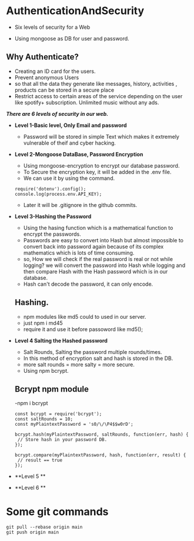 # AuthenticationAndSecurity
- Six levels of security for a Web

- Using mongoose as DB for user and password.

## Why Authenticate?
- Creating an ID card for the users.
- Prevent anonymous Users 
- so that all the data they generate like messages, history, activities , products can be stored in a secure place
- Restrict access to certain areas of the service depending on the user like spotify+ subscription. Unlimited music without any ads.

***There are 6 levels of security in our web.***
- **Level 1-Basic level, Only Email and password**
   - Password will be stored in simple Text which makes it extremely vulnerable of theif and cyber hacking.
- **Level 2-Mongoose DataBase, Password Encryption**
   - Using mongoose-encryption to encrypt our database password.
   - To Secure the encryption key, it will be added in the .env file.
   - We can use it by using the command.
    ```
    require('dotenv').config();
    console.log(process.env.API_KEY);
    ```
   - Later it will be .gitignore in the github commits.
- **Level 3-Hashing the Password**
   - Using the hasing function which is a mathematical function to encrypt the passwords. 
   - Passwords are easy to convert into Hash but almost impossible to convert back into password again because of its complex mathematics which is lots of time consuming.
   - so, How we will check if the real password is real or not while logging? we will convert the password into Hash while logging and then compare Hash with the Hash password which is in our database.
   - Hash can't decode the password, it can only encode.
  
  ## Hashing.
   - npm modules like md5 could to used in our server.
   - just npm i md45
   - require it and use it before passoword like md5();
  
- **Level 4 Salting the Hashed password**
   - Salt Rounds, Salting the password multiple rounds/times.
   - In this method of encryption salt and hash is stored in the DB.
   - more salt rounds = more salty = more secure.
   - Using npm bcrypt.
   
   ## Bcrypt npm module
   -npm i bcrypt
   ```
   const bcrypt = require('bcrypt');
   const saltRounds = 10;
   const myPlaintextPassword = 's0/\/\P4$$w0rD';
   
   bcrypt.hash(myPlaintextPassword, saltRounds, function(err, hash) {
    // Store hash in your password DB.
   });
   
   bcrypt.compare(myPlaintextPassword, hash, function(err, result) {
    // result == true
   });
   ```
   
- **Level 5 **
- **Level 6 **
# Some git commands 
```
git pull --rebase origin main
git push origin main
```
